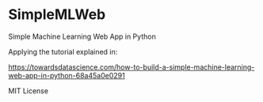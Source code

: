 # SimpleMLWeb
Simple Machine Learning Web App in Python

Applying the tutorial explained in:

https://towardsdatascience.com/how-to-build-a-simple-machine-learning-web-app-in-python-68a45a0e0291

MIT License
